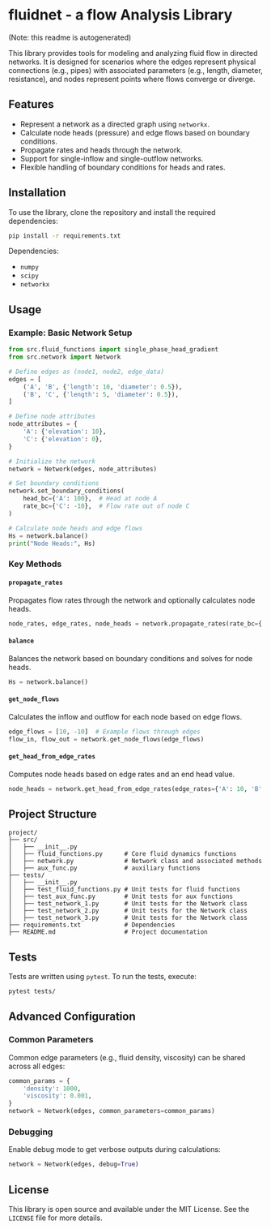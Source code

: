 # fluidnet - a flow Analysis Library

(Note: this readme is autogenerated)

This library provides tools for modeling and analyzing fluid flow in directed networks. It is designed for scenarios where the edges represent physical connections (e.g., pipes) with associated parameters (e.g., length, diameter, resistance), and nodes represent points where flows converge or diverge.

## Features

- Represent a network as a directed graph using `networkx`.
- Calculate node heads (pressure) and edge flows based on boundary conditions.
- Propagate rates and heads through the network.
- Support for single-inflow and single-outflow networks.
- Flexible handling of boundary conditions for heads and rates.

## Installation

To use the library, clone the repository and install the required dependencies:

```bash
pip install -r requirements.txt
```

Dependencies:
- `numpy`
- `scipy`
- `networkx`

## Usage

### Example: Basic Network Setup

```python
from src.fluid_functions import single_phase_head_gradient
from src.network import Network

# Define edges as (node1, node2, edge_data)
edges = [
    ('A', 'B', {'length': 10, 'diameter': 0.5}),
    ('B', 'C', {'length': 5, 'diameter': 0.5}),
]

# Define node attributes
node_attributes = {
    'A': {'elevation': 10},
    'C': {'elevation': 0},
}

# Initialize the network
network = Network(edges, node_attributes)

# Set boundary conditions
network.set_boundary_conditions(
    head_bc={'A': 100},  # Head at node A
    rate_bc={'C': -10},  # Flow rate out of node C
)

# Calculate node heads and edge flows
Hs = network.balance()
print("Node Heads:", Hs)
```

### Key Methods

#### `propagate_rates`
Propagates flow rates through the network and optionally calculates node heads.

```python
node_rates, edge_rates, node_heads = network.propagate_rates(rate_bc={'A': 50}, H0=0)
```

#### `balance`
Balances the network based on boundary conditions and solves for node heads.

```python
Hs = network.balance()
```

#### `get_node_flows`
Calculates the inflow and outflow for each node based on edge flows.

```python
edge_flows = [10, -10]  # Example flows through edges
flow_in, flow_out = network.get_node_flows(edge_flows)
```

#### `get_head_from_edge_rates`
Computes node heads based on edge rates and an end head value.

```python
node_heads = network.get_head_from_edge_rates(edge_rates={'A': 10, 'B': -10}, end_head=100)
```

## Project Structure

```
project/
├── src/
│   ├── __init__.py
│   ├── fluid_functions.py      # Core fluid dynamics functions
│   ├── network.py              # Network class and associated methods
│   ├── aux_func.py             # auxiliary functions
├── tests/
│   ├── __init__.py
│   ├── test_fluid_functions.py # Unit tests for fluid functions
│   ├── test_aux_func.py        # Unit tests for aux functions
│   ├── test_network_1.py       # Unit tests for the Network class
│   ├── test_network_2.py       # Unit tests for the Network class
│   ├── test_network_3.py       # Unit tests for the Network class
├── requirements.txt            # Dependencies
├── README.md                   # Project documentation
```

## Tests

Tests are written using `pytest`. To run the tests, execute:

```bash
pytest tests/
```

## Advanced Configuration

### Common Parameters
Common edge parameters (e.g., fluid density, viscosity) can be shared across all edges:

```python
common_params = {
    'density': 1000,
    'viscosity': 0.001,
}
network = Network(edges, common_parameters=common_params)
```

### Debugging
Enable debug mode to get verbose outputs during calculations:

```python
network = Network(edges, debug=True)
```

## License

This library is open source and available under the MIT License. See the `LICENSE` file for more details.

